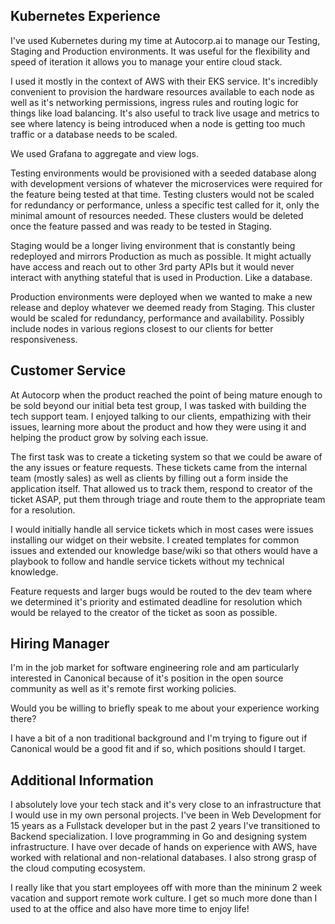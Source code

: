 ## Kubernetes Experience

I've used Kubernetes during my time at Autocorp.ai to manage our Testing, Staging and Production environments. It was useful for the flexibility and speed of iteration it allows you to manage your entire cloud stack. 

I used it mostly in the context of AWS with their EKS service. It's incredibly convenient to provision the hardware resources available to each node as well as it's networking permissions, ingress rules and routing logic for things like load balancing. It's also useful to track live usage and metrics to see where latency is being introduced when a node is getting too much traffic or a database needs to be scaled.

We used Grafana to aggregate and view logs. 

Testing environments would be provisioned with a seeded database along with development versions of whatever the microservices were required for the feature being tested at that time. Testing clusters would not be scaled for redundancy or performance, unless a specific test called for it, only the minimal amount of resources needed. These clusters would be deleted once the feature passed and was ready to be tested in Staging.

Staging would be a longer living environment that is constantly being redeployed and mirrors Production as much as possible. It might actually have access and reach out to other 3rd party APIs but it would never interact with anything stateful that is used in Production. Like a database.

Production environments were deployed when we wanted to make a new release and deploy whatever we deemed ready from Staging. This cluster would be scaled for redundancy, performance and availability. Possibly include nodes in various regions closest to our clients for better responsiveness.

## Customer Service

At Autocorp when the product reached the point of being mature enough to be sold beyond our initial beta test group, I was tasked with building the tech support team. I enjoyed talking to our clients, empathizing with their issues, learning more about the product and how they were using it and helping the product grow by solving each issue.

The first task was to create a ticketing system so that we could be aware of the any issues or feature requests. These tickets came from the internal team (mostly sales) as well as clients by filling out a form inside the application itself. That allowed us to track them, respond to creator of the ticket ASAP, put them through triage and route them to the appropriate team for a resolution.

I would initially handle all service tickets which in most cases were issues installing our widget on their website. I created templates for common issues and extended our knowledge base/wiki so that others would have a playbook to follow and handle service tickets without my technical knowledge.

Feature requests and larger bugs would be routed to the dev team where we determined it's priority and estimated deadline for resolution which would be relayed to the creator of the ticket as soon as possible.


## Hiring Manager

I'm in the job market for software engineering role and am particularly interested in Canonical because of it's position in the open source community as well as it's remote first working policies.  
  
Would you be willing to briefly speak to me about your experience working there?  
  
I have a bit of a non traditional background and I'm trying to figure out if Canonical would be a good fit and if so, which positions should I target.



## Additional Information

I absolutely love your tech stack and it's very close to an infrastructure that I would use in my own personal projects. I've been in Web Development for 15 years as a Fullstack developer but in the past 2 years I've transitioned to Backend specialization. I love programming in Go and designing system infrastructure. I have over decade of hands on experience with AWS, have worked with relational and non-relational databases. I also strong grasp of the cloud computing ecosystem.

I really like that you start employees off with more than the mininum 2 week vacation and support remote work culture. I get so much more done than I used to at the office and also have more time to enjoy life!